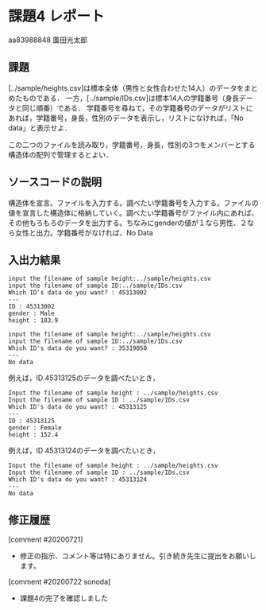 # 課題4 レポート

aa83988848 薗田光太郎

## 課題

[../sample/heights.csv]は標本全体（男性と女性合わせた14人）のデータをまとめたものである．
一方，[../sample/IDs.csv]は標本14人の学籍番号（身長データと同じ順番）である．
学籍番号を尋ねて，その学籍番号のデータがリストにあれば，学籍番号，身長，性別のデータを表示し，リストになければ，「No data」と表示せよ．

この二つのファイルを読み取り，学籍番号，身長，性別の3つをメンバーとする構造体の配列で管理するとよい．

## ソースコードの説明
構造体を宣言。ファイルを入力する。調べたい学籍番号を入力する。ファイルの値を宣言した構造体に格納していく。調べたい学籍番号がファイル内にあれば、その他もろもろのデータを出力する。ちなみにgenderの値が１なら男性、２なら女性と出力。学籍番号がなければ、No Data

## 入出力結果
```
input the filename of sample height:../sample/heights.csv
input the filename of sample ID:../sample/IDs.csv
Which ID's data do you want? : 45313002
---
ID : 45313002
gender : Male
height : 183.9

input the filename of sample height:../sample/heights.csv
input the filename of sample ID:../sample/IDs.csv
Which ID's data do you want? : 35319050
---
No data
```


例えば，ID 45313125のデータを調べたいとき，

```
Input the filename of sample height : ../sample/heights.csv
Input the filename of sample ID : ../sample/IDs.csv
Which ID's data do you want? : 45313125
---
ID : 45313125
gender : Female
height : 152.4
```

例えば，ID 45313124のデータを調べたいとき，

```
Input the filename of sample height : ../sample/heights.csv
Input the filename of sample ID : ../sample/IDs.csv
Which ID's data do you want? : 45313124
---
No data
```

## 修正履歴
[comment #20200721]
- 修正の指示、コメント等は特にありません。引き続き先生に提出をお願いします。

[comment #20200722 sonoda]
- 課題4の完了を確認しました
